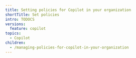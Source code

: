 ```yaml
---
title: Setting policies for Copilot in your organization
shortTitle: Set policies
intro: TODOCS
versions:
  feature: copilot
topics:
  - Copilot
children:
  - /managing-policies-for-copilot-in-your-organization
---
```


